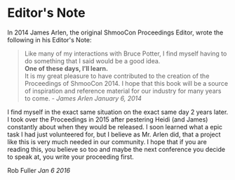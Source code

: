 # Editor's Note

In 2014 James Arlen, the original ShmooCon Proceedings Editor, wrote the following in his Editor's Note:

>Like many of my interactions with Bruce Potter, I find myself having to do something that I said would be a good idea.  
>**One of these days, I’ll learn.**  
> It is my great pleasure to have contributed to the creation of the Proceedings of ShmooCon 2014. I hope that this book will be a source of inspiration and reference material for our industry for many years to come. - *James Arlen January 6, 2014*

I find myself in the exact same situation on the exact same day 2 years later. I took over the Proceedings in 2015 after pestering Heidi (and James) constantly about when they would be released. I soon learned what a epic task I had just volunteered for, but I believe as Mr. Arlen did, that a project like this is very much needed in our community. I hope that if you are reading this, you believe so too and maybe the next conference you decide to speak at, you write your proceeding first.


Rob Fuller
*Jan 6 2016*